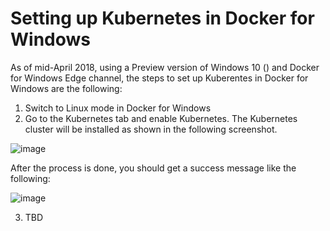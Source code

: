

# Setting up Kubernetes in Docker for Windows
As of mid-April 2018, using a Preview version of Windows 10 () and Docker for Windows Edge channel, the steps to set up Kuberentes in Docker for Windows are the following:

1. Switch to Linux mode in Docker for Windows
2. Go to the Kubernetes tab and enable Kubernetes. The Kubernetes cluster will be installed as shown in the following screenshot.

![image](https://user-images.githubusercontent.com/1712635/39012481-6107d836-43c9-11e8-8458-fdc75a11b0aa.png)

After the process is done, you should get a success message like the following:

![image](https://user-images.githubusercontent.com/1712635/39012718-129c4988-43ca-11e8-8f15-4ec72eaf48b1.png)

3. TBD